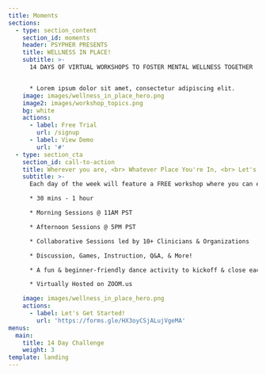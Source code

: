 ```yaml
---
title: Moments
sections:
  - type: section_content
    section_id: moments
    header: PSYPHER PRESENTS
    title: WELLNESS IN PLACE! 
    subtitle: >-
      14 DAYS OF VIRTUAL WORKSHOPS TO FOSTER MENTAL WELLNESS TOGETHER


      * Lorem ipsum dolor sit amet, consectetur adipiscing elit.
    image: images/wellness_in_place_hero.png
    image2: images/workshop_topics.png
    bg: white
    actions:
      - label: Free Trial
        url: /signup
      - label: View Demo
        url: '#'
  - type: section_cta
    section_id: call-to-action
    title: Wherever you are, <br> Whatever Place You're In, <br> Let's Create Wellness Together.
    subtitle: >-
      Each day of the week will feature a FREE workshop where you can explore a different component of wellness!

      * 30 mins - 1 hour

      * Morning Sessions @ 11AM PST

      * Afternoon Sessions @ 5PM PST

      * Collaborative Sessions led by 10+ Clinicians & Organizations

      * Discussion, Games, Instruction, Q&A, & More!

      * A fun & beginner-friendly dance activity to kickoff & close each session!

      * Virtually Hosted on ZOOM.us

    image: images/wellness_in_place_hero.png
    actions:
      - label: Let's Get Started!
        url: 'https://forms.gle/HX3oyCSjALujVgeMA'
menus:
  main:
    title: 14 Day Challenge
    weight: 3
template: landing
---
```

